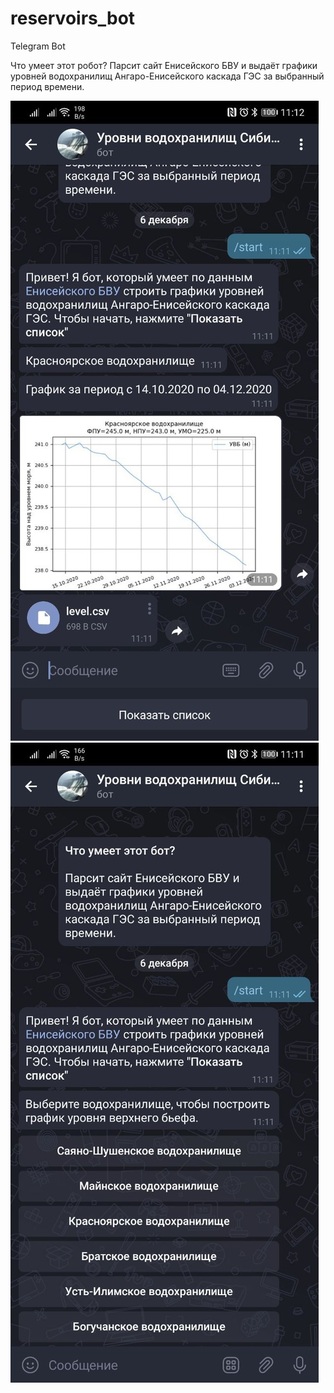 # reservoirs_bot
Telegram Bot

Что умеет этот робот?
Парсит сайт Енисейского БВУ и выдаёт графики уровней водохранилищ Ангаро-Енисейского каскада ГЭС за выбранный период времени.

![alt text](screenshots/1.jpg)
![alt text](screenshots/2.jpg)

